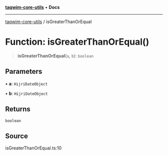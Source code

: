 [**taqwim-core-utils**](../README.md) • **Docs**

***

[taqwim-core-utils](../globals.md) / isGreaterThanOrEqual

# Function: isGreaterThanOrEqual()

> **isGreaterThanOrEqual**(`a`, `b`): `boolean`

## Parameters

• **a**: `HijriDateObject`

• **b**: `HijriDateObject`

## Returns

`boolean`

## Source

isGreaterThanOrEqual.ts:10
